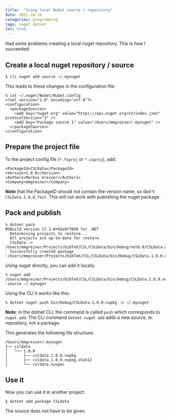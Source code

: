 ```yaml
---
title:  "Using local NuGet source / repository"
date: 2022-10-16
categories: programming
tags: nuget dotnet
toc: true
---
```


Had some problems creating a local nuget repository. This is how I succeeded:

## Create a local nuget repository / source

    $ cli nuget add source ~/.mynuget

This leads to these changes in the configuration file:

    % cat ~/.nuget/NuGet/NuGet.Config
    <?xml version="1.0" encoding="utf-8"?>
    <configuration>
      <packageSources>
        <add key="nuget.org" value="https://api.nuget.org/v3/index.json" protocolVersion="3" />
        <add key="Package source 1" value="/Users/mmgreiner/.mynuget" />
      </packageSources>
    </configuration>


## Prepare the project file

To the project config file (`*.fsproj` or `*.csproj`), add:

    <PackageId>CSLData</PackageId>
    <Version>1.0.0</Version>
    <Authors>Markus Greiner</Authors>
    <Company>mmgreiner</Company>

**Note** that the PackageID should not contain the version name, so don't: `CSLData.1.0.0.Test`. This will not work with publishing the nuget package.

## Pack and publish

    % dotnet pack
    MSBuild version 17.3.0+92e077650 for .NET
      Determining projects to restore...
      All projects are up-to-date for restore.
      CSLData -> /Users/mmgreiner/Projects/bibTeX/CSL/CSLData/bin/Debug/net6.0/CSLData.dll
      Successfully created package '/Users/mmgreiner/Projects/bibTeX/CSL/CSLData/bin/Debug/CSLData.1.0.0.nupkg'.

Using nuget directly, you can add it locally.

    % nuget add /Users/mmgreiner/Projects/bibTeX/CSL/CSLData/bin/Debug/CSLData.1.0.0.nupkg -source ~/.mynuget
 
Using the CLI it works like this: 

    % dotnet nuget push bin/Debug/CSLData.1.0.0.nupkg -s ~/.mynuget

**Note**: in the dotnet CLI, the command is called `push` which corresponds to `nuget add`. The CLI command `dotnet nuget add` adds a new source, ie. repository, not a package.

This generates the following file structure:

    /Users/mmgreiner/.mynuget
    ├── csldata
    │   └── 1.0.0
    │       ├── csldata.1.0.0.nupkg
    │       ├── csldata.1.0.0.nupkg.sha512
    │       └── csldata.nuspec

## Use it
Now you can use it in another project:

    $ dotnet add package CSLData

The source does not have to be given.

